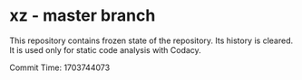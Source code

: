 # xz - master branch

This repository contains frozen state of the repository.
Its history is cleared. It is used only for static code
analysis with Codacy.

Commit Time: 1703744073